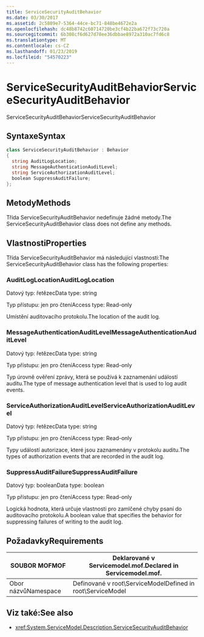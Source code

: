 ```yaml
---
title: ServiceSecurityAuditBehavior
ms.date: 03/30/2017
ms.assetid: 2c5809e7-5364-44ce-bc71-848be4672e2a
ms.openlocfilehash: dc48b8742c60714720be3cf4b22ba672f73c720a
ms.sourcegitcommit: 6b308cf6d627d78ee36dbbae8972a310ac7fd6c8
ms.translationtype: MT
ms.contentlocale: cs-CZ
ms.lasthandoff: 01/23/2019
ms.locfileid: "54570223"
---
```

# <a name="servicesecurityauditbehavior"></a><span data-ttu-id="177bb-102">ServiceSecurityAuditBehavior</span><span class="sxs-lookup"><span data-stu-id="177bb-102">ServiceSecurityAuditBehavior</span></span>
<span data-ttu-id="177bb-103">ServiceSecurityAuditBehavior</span><span class="sxs-lookup"><span data-stu-id="177bb-103">ServiceSecurityAuditBehavior</span></span>  
  
## <a name="syntax"></a><span data-ttu-id="177bb-104">Syntaxe</span><span class="sxs-lookup"><span data-stu-id="177bb-104">Syntax</span></span>  
  
```csharp  
class ServiceSecurityAuditBehavior : Behavior  
{  
  string AuditLogLocation;  
  string MessageAuthenticationAuditLevel;  
  string ServiceAuthorizationAuditLevel;  
  boolean SuppressAuditFailure;  
};  
```  
  
## <a name="methods"></a><span data-ttu-id="177bb-105">Metody</span><span class="sxs-lookup"><span data-stu-id="177bb-105">Methods</span></span>  
 <span data-ttu-id="177bb-106">Třída ServiceSecurityAuditBehavior nedefinuje žádné metody.</span><span class="sxs-lookup"><span data-stu-id="177bb-106">The ServiceSecurityAuditBehavior class does not define any methods.</span></span>  
  
## <a name="properties"></a><span data-ttu-id="177bb-107">Vlastnosti</span><span class="sxs-lookup"><span data-stu-id="177bb-107">Properties</span></span>  
 <span data-ttu-id="177bb-108">Třída ServiceSecurityAuditBehavior má následující vlastnosti:</span><span class="sxs-lookup"><span data-stu-id="177bb-108">The ServiceSecurityAuditBehavior class has the following properties:</span></span>  
  
### <a name="auditloglocation"></a><span data-ttu-id="177bb-109">AuditLogLocation</span><span class="sxs-lookup"><span data-stu-id="177bb-109">AuditLogLocation</span></span>  
 <span data-ttu-id="177bb-110">Datový typ: řetězec</span><span class="sxs-lookup"><span data-stu-id="177bb-110">Data type: string</span></span>  
  
 <span data-ttu-id="177bb-111">Typ přístupu: jen pro čtení</span><span class="sxs-lookup"><span data-stu-id="177bb-111">Access type: Read-only</span></span>  
  
 <span data-ttu-id="177bb-112">Umístění auditovacího protokolu.</span><span class="sxs-lookup"><span data-stu-id="177bb-112">The location of the audit log.</span></span>  
  
### <a name="messageauthenticationauditlevel"></a><span data-ttu-id="177bb-113">MessageAuthenticationAuditLevel</span><span class="sxs-lookup"><span data-stu-id="177bb-113">MessageAuthenticationAuditLevel</span></span>  
 <span data-ttu-id="177bb-114">Datový typ: řetězec</span><span class="sxs-lookup"><span data-stu-id="177bb-114">Data type: string</span></span>  
  
 <span data-ttu-id="177bb-115">Typ přístupu: jen pro čtení</span><span class="sxs-lookup"><span data-stu-id="177bb-115">Access type: Read-only</span></span>  
  
 <span data-ttu-id="177bb-116">Typ úrovně ověření zprávy, která se používá k zaznamenání událostí auditu.</span><span class="sxs-lookup"><span data-stu-id="177bb-116">The type of message authentication level that is used to log audit events.</span></span>  
  
### <a name="serviceauthorizationauditlevel"></a><span data-ttu-id="177bb-117">ServiceAuthorizationAuditLevel</span><span class="sxs-lookup"><span data-stu-id="177bb-117">ServiceAuthorizationAuditLevel</span></span>  
 <span data-ttu-id="177bb-118">Datový typ: řetězec</span><span class="sxs-lookup"><span data-stu-id="177bb-118">Data type: string</span></span>  
  
 <span data-ttu-id="177bb-119">Typ přístupu: jen pro čtení</span><span class="sxs-lookup"><span data-stu-id="177bb-119">Access type: Read-only</span></span>  
  
 <span data-ttu-id="177bb-120">Typy událostí autorizace, které jsou zaznamenány v protokolu auditu.</span><span class="sxs-lookup"><span data-stu-id="177bb-120">The types of authorization events that are recorded in the audit log.</span></span>  
  
### <a name="suppressauditfailure"></a><span data-ttu-id="177bb-121">SuppressAuditFailure</span><span class="sxs-lookup"><span data-stu-id="177bb-121">SuppressAuditFailure</span></span>  
 <span data-ttu-id="177bb-122">Datový typ: boolean</span><span class="sxs-lookup"><span data-stu-id="177bb-122">Data type: boolean</span></span>  
  
 <span data-ttu-id="177bb-123">Typ přístupu: jen pro čtení</span><span class="sxs-lookup"><span data-stu-id="177bb-123">Access type: Read-only</span></span>  
  
 <span data-ttu-id="177bb-124">Logická hodnota, která určuje vlastnosti pro zamlčené chyby psaní do auditovacího protokolu.</span><span class="sxs-lookup"><span data-stu-id="177bb-124">A boolean value that specifies the behavior for suppressing failures of writing to the audit log.</span></span>  
  
## <a name="requirements"></a><span data-ttu-id="177bb-125">Požadavky</span><span class="sxs-lookup"><span data-stu-id="177bb-125">Requirements</span></span>  
  
|<span data-ttu-id="177bb-126">SOUBOR MOF</span><span class="sxs-lookup"><span data-stu-id="177bb-126">MOF</span></span>|<span data-ttu-id="177bb-127">Deklarované v Servicemodel.mof.</span><span class="sxs-lookup"><span data-stu-id="177bb-127">Declared in Servicemodel.mof.</span></span>|  
|---------|-----------------------------------|  
|<span data-ttu-id="177bb-128">Obor názvů</span><span class="sxs-lookup"><span data-stu-id="177bb-128">Namespace</span></span>|<span data-ttu-id="177bb-129">Definované v root\ServiceModel</span><span class="sxs-lookup"><span data-stu-id="177bb-129">Defined in root\ServiceModel</span></span>|  
  
## <a name="see-also"></a><span data-ttu-id="177bb-130">Viz také:</span><span class="sxs-lookup"><span data-stu-id="177bb-130">See also</span></span>
- <xref:System.ServiceModel.Description.ServiceSecurityAuditBehavior>
